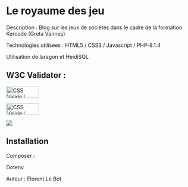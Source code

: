 <h1>Le royaume des jeu</h1>

<p>Description : Blog sur les jeux de sociétés dans le cadre de la
formation Kercode (Greta Vannes)</p>

<p>Technologies utilisées : HTML5 / CSS3 / Javascript / PHP-8.1.4</p>

<p>Utilisation de laragon et HeidiSQL</p> 

<h2>W3C Validator : </h2>

<p>
<a href="http://jigsaw.w3.org/css-validator/check/referer">
<img style="border:0;width:88px;height:31px"
            src="http://jigsaw.w3.org/css-validator/images/vcss"
            alt="CSS Valide !" />
</a>

</p>

<p>
    <a href="http://jigsaw.w3.org/css-validator/check/referer">
        <img style="border:0;width:88px;height:31px"
            src="http://jigsaw.w3.org/css-validator/images/vcss"
            alt="CSS Valide !" />
    </a>
</p>

<p>
<a href="https://codeclimate.com/github/FlorentLeBot/kercode-project/maintainability"><img src="https://api.codeclimate.com/v1/badges/6881bba2e8c4ea9aebe7/maintainability" /></a>
</p>

<h2>Installation</h2>

<p>Composer :</p>
<a href="https://getcomposer.org/doc/00-intro.md#installation"></a>

<p>Dotenv</p>

<p>Auteur : Florent Le Bot</p>
